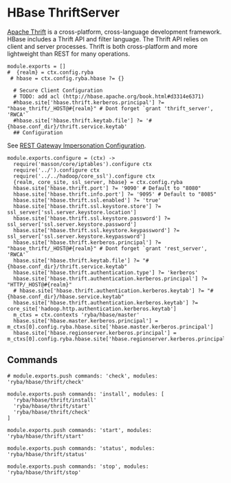
# HBase ThriftServer

[Apache Thrift](http://wiki.apache.org/hadoop/Hbase/ThriftApi) is a cross-platform, cross-language development framework.
HBase includes a Thrift API and filter language. The Thrift API relies on client and server processes.
Thrift is both cross-platform and more lightweight than REST for many operations.

    module.exports = []
    #  {realm} = ctx.config.ryba
     # hbase = ctx.config.ryba.hbase ?= {}

      # Secure Client Configuration
      # TODO: add acl (http://hbase.apache.org/book.html#d3314e6371)
      #hbase.site['hbase.thrift.kerberos.principal'] ?= "hbase_thrift/_HOST@#{realm}" # Dont forget `grant 'thrift_server', 'RWCA'`
      #hbase.site['hbase.thrift.keytab.file'] ?= '#{hbase.conf_dir}/thrift.service.keytab'
      ## Configuration

See [REST Gateway Impersonation Configuration][impersonation].

[impersonation]: http://hbase.apache.org/book.html#d3314e6371

    module.exports.configure = (ctx) ->
      require('masson/core/iptables').configure ctx
      require('../').configure ctx
      require('../../hadoop/core_ssl').configure ctx
      {realm, core_site, ssl_server, hbase} = ctx.config.ryba
      hbase.site['hbase.thrift.port'] ?= '9090' # Default to "8080"
      hbase.site['hbase.thrift.info.port'] ?= '9095' # Default to "8085"
      hbase.site['hbase.thrift.ssl.enabled'] ?= 'true'
      hbase.site['hbase.thrift.ssl.keystore.store'] ?= ssl_server['ssl.server.keystore.location']
      hbase.site['hbase.thrift.ssl.keystore.password'] ?= ssl_server['ssl.server.keystore.password']
      hbase.site['hbase.thrift.ssl.keystore.keypassword'] ?= ssl_server['ssl.server.keystore.keypassword']
      hbase.site['hbase.thrift.kerberos.principal'] ?= "hbase_thrift/_HOST@#{realm}" # Dont forget `grant 'rest_server', 'RWCA'`
      hbase.site['hbase.thrift.keytab.file'] ?= "#{hbase.conf_dir}/thrift.service.keytab"
      hbase.site['hbase.thrift.authentication.type'] ?= 'kerberos'
      hbase.site['hbase.thrift.authentication.kerberos.principal'] ?= "HTTP/_HOST@#{realm}"
      # hbase.site['hbase.thrift.authentication.kerberos.keytab'] ?= "#{hbase.conf_dir}/hbase.service.keytab"
      hbase.site['hbase.thrift.authentication.kerberos.keytab'] ?= core_site['hadoop.http.authentication.kerberos.keytab']
      m_ctxs = ctx.contexts 'ryba/hbase/master'
      hbase.site['hbase.master.kerberos.principal'] = m_ctxs[0].config.ryba.hbase.site['hbase.master.kerberos.principal']
      hbase.site['hbase.regionserver.kerberos.principal'] = m_ctxs[0].config.ryba.hbase.site['hbase.regionserver.kerberos.principal']

## Commands

    # module.exports.push commands: 'check', modules: 'ryba/hbase/thrift/check'

    module.exports.push commands: 'install', modules: [
      'ryba/hbase/thrift/install'
      'ryba/hbase/thrift/start'
      'ryba/hbase/thrift/check'
    ]

    module.exports.push commands: 'start', modules: 'ryba/hbase/thrift/start'

    module.exports.push commands: 'status', modules: 'ryba/hbase/thrift/status'

    module.exports.push commands: 'stop', modules: 'ryba/hbase/thrift/stop'
